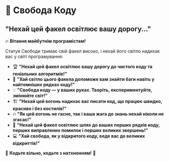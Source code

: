 # 🗽 Свобода Коду

## "Нехай цей факел освітлює вашу дорогу..."

🔥 **Вітання майбутнім програмістам!**

Статуя Свободи тримає свій факел високо, і нехай його світло надихає вас у світі програмування:

- 🏆 **"Нехай цей факел освітлює вашу дорогу до чистого коду та геніальних алгоритмів!"**
- 🐞 **"Хай світло цього факела допоможе вам знайти баги навіть у найтемніших рядках коду!"**
- 💡 **"Свобода коду — у ваших руках. Творіть, експериментуйте, змінюйте світ!"**
- 🏗️ **"Нехай цей вогонь надихає вас писати код, що працює швидко, красиво і без костилів!"**
- 🔥 **"Як цей вогонь не гасне, так і ваша жага до знань нехай ніколи не згасає!"**
- 🚀 **"Нехай цей факел освітлює шлях до ваших перших рядків коду, перших виправлених помилок і перших великих звершень!"**
- 💻 **"Хай свобода, як у відкритого коду, веде вас до великих відкриттів!"**

🔗 **Кодьте вільно, кодьте з натхненням!** 🚀
